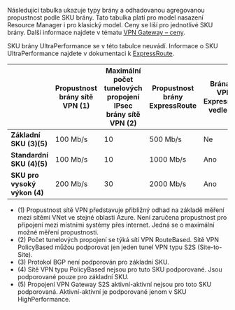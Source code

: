 Následující tabulka ukazuje typy brány a odhadovanou agregovanou propustnost podle SKU brány. Tato tabulka platí pro model nasazení Resource Manager i pro klasický model. Ceny se liší pro jednotlivé SKU brány. Další informace najdete v tématu [VPN Gateway – ceny](https://azure.microsoft.com/pricing/details/vpn-gateway).

SKU brány UltraPerformance se v této tabulce neuvádí. Informace o SKU UltraPerformance najdete v dokumentaci k [ExpressRoute](../articles/expressroute/expressroute-about-virtual-network-gateways.md).

|  | **Propustnost brány sítě VPN (1)** | **Maximální počet tunelových propojení IPsec brány sítě VPN (2)** | **Propustnost brány ExpressRoute** | **Brána sítě VPN a ExpressRoute vedle sebe** |
| --- | --- | --- | --- | --- |
| **Základní SKU (3)(5)** |100 Mb/s |10 |500 Mb/s |Ne |
| **Standardní SKU (4)(5)** |100 Mb/s |10 |1000 Mb/s |Ano |
| **SKU pro vysoký výkon (4)** |200 Mb/s |30 |2000 Mb/s |Ano |

* (1) Propustnost sítě VPN představuje přibližný odhad na základě měření mezi sítěmi VNet ve stejné oblasti Azure. Není zaručena propustnost pro připojení mezi místními systémy přes internet. Jedná se o maximální možné měření propustnosti.
* (2) Počet tunelových propojení se týká sítí VPN RouteBased. Sítě VPN PolicyBased můžou podporovat jen jeden tunel VPN typu S2S (Site-to-Site).
* (3) Protokol BGP není podporován pro základní SKU.
* (4) Sítě VPN typu PolicyBased nejsou pro tuto SKU podporované. Jsou podporované pouze pro základní SKU.
* (5) Propojení VPN Gateway S2S aktivní-aktivní nejsou pro toto SKU podporovaná. Aktivní-aktivní je podporované jenom v SKU HighPerformance.



<!--HONumber=Jan17_HO1-->


